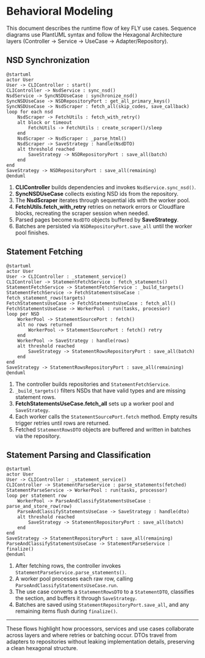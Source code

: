 # Behavioral Modeling

This document describes the runtime flow of key FLY use cases. Sequence diagrams
use PlantUML syntax and follow the Hexagonal Architecture layers
(Controller → Service → UseCase → Adapter/Repository).

## NSD Synchronization

```
@startuml
actor User
User -> CLIController : start()
CLIController -> NsdService : sync_nsd()
NsdService -> SyncNSDUseCase : synchronize_nsd()
SyncNSDUseCase -> NSDRepositoryPort : get_all_primary_keys()
SyncNSDUseCase -> NsdScraper : fetch_all(skip_codes, save_callback)
loop for each nsd
    NsdScraper -> FetchUtils : fetch_with_retry()
    alt block or timeout
        FetchUtils -> FetchUtils : create_scraper()/sleep
    end
    NsdScraper -> NsdScraper : _parse_html()
    NsdScraper -> SaveStrategy : handle(NsdDTO)
    alt threshold reached
        SaveStrategy -> NSDRepositoryPort : save_all(batch)
    end
end
SaveStrategy -> NSDRepositoryPort : save_all(remaining)
@enduml
```

1. **CLIController** builds dependencies and invokes `NsdService.sync_nsd()`.
2. **SyncNSDUseCase** collects existing NSD ids from the repository.
3. The **NsdScraper** iterates through sequential ids with the worker pool.
4. **FetchUtils.fetch_with_retry** retries on network errors or Cloudflare blocks,
   recreating the scraper session when needed.
5. Parsed pages become `NsdDTO` objects buffered by **SaveStrategy**.
6. Batches are persisted via `NSDRepositoryPort.save_all` until the worker pool
   finishes.

## Statement Fetching

```
@startuml
actor User
User -> CLIController : _statement_service()
CLIController -> StatementFetchService : fetch_statements()
StatementFetchService -> StatementFetchService : _build_targets()
StatementFetchService -> FetchStatementsUseCase : fetch_statement_rows(targets)
FetchStatementsUseCase -> FetchStatementsUseCase : fetch_all()
FetchStatementsUseCase -> WorkerPool : run(tasks, processor)
loop per NSD
    WorkerPool -> StatementSourcePort : fetch()
    alt no rows returned
        WorkerPool -> StatementSourcePort : fetch() retry
    end
    WorkerPool -> SaveStrategy : handle(rows)
    alt threshold reached
        SaveStrategy -> StatementRowsRepositoryPort : save_all(batch)
    end
end
SaveStrategy -> StatementRowsRepositoryPort : save_all(remaining)
@enduml
```

1. The controller builds repositories and `StatementFetchService`.
2. `_build_targets()` filters NSDs that have valid types and are missing
   statement rows.
3. **FetchStatementsUseCase.fetch_all** sets up a worker pool and `SaveStrategy`.
4. Each worker calls the `StatementSourcePort.fetch` method. Empty results
   trigger retries until rows are returned.
5. Fetched `StatementRowsDTO` objects are buffered and written in batches via the
   repository.

## Statement Parsing and Classification

```
@startuml
actor User
User -> CLIController : _statement_service()
CLIController -> StatementParseService : parse_statements(fetched)
StatementParseService -> WorkerPool : run(tasks, processor)
loop per statement row
    WorkerPool -> ParseAndClassifyStatementsUseCase : parse_and_store_row(row)
    ParseAndClassifyStatementsUseCase -> SaveStrategy : handle(dto)
    alt threshold reached
        SaveStrategy -> StatementRepositoryPort : save_all(batch)
    end
end
SaveStrategy -> StatementRepositoryPort : save_all(remaining)
ParseAndClassifyStatementsUseCase -> StatementParseService : finalize()
@enduml
```

1. After fetching rows, the controller invokes `StatementParseService.parse_statements()`.
2. A worker pool processes each raw row, calling
   `ParseAndClassifyStatementsUseCase.run`.
3. The use case converts a `StatementRowsDTO` to a `StatementDTO`, classifies the
   section, and buffers it through `SaveStrategy`.
4. Batches are saved using `StatementRepositoryPort.save_all`, and any remaining
   items flush during `finalize()`.

---

These flows highlight how processors, services and use cases collaborate across
layers and where retries or batching occur. DTOs travel from adapters to
repositories without leaking implementation details, preserving a clean
hexagonal structure.
